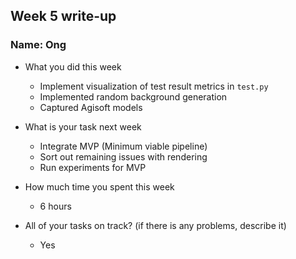 ## Week 5 write-up

### Name: Ong

- What you did this week

    - Implement visualization of test result metrics in `test.py`
	- Implemented random background generation
	- Captured Agisoft models

- What is your task next week

  - Integrate MVP (Minimum viable pipeline) 
  - Sort out remaining issues with rendering
  - Run experiments for MVP

- How much time you spent this week

  - 6 hours

- All of your tasks on track? (if there is any problems, describe it)
  - Yes
